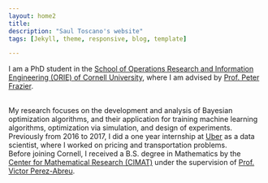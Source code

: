 ```yaml
---
layout: home2
title:
description: "Saul Toscano's website"
tags: [Jekyll, theme, responsive, blog, template]

---
```


I am a PhD student in the <a href="http://www.orie.cornell.edu/" target="_blank">School of
Operations Research and Information Engineering (ORIE) of Cornell University</a>, where I am advised
by <a href="https://people.orie.cornell.edu/pfrazier/" target="_blank">Prof. Peter Frazier</a>.

<br />
My research focuses on the development and analysis of Bayesian optimization algorithms, and their
application for training machine learning algorithms, optimization via simulation, and design of experiments.

<br />
Previously from 2016 to 2017, I did a one year internship at <a href="https://www.uber.com/" target="_blank">Uber</a>
as a data scientist, where I worked on pricing and transportation problems.

<br />
Before joining Cornell, I received a B.S. degree in Mathematics by the <a href="http://www.cimat.mx/" target="_blank">Center for Mathematical Research (CIMAT)</a>
under the supervision of <a href="http://www.cimat.mx/~pabreu/" target="_blank">Prof. Victor Perez-Abreu</a>.





